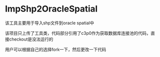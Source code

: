 # ImpShp2OracleSpatial

该工具主要用于导入shp文件到oracle spatial中

该项目只上传了工具类，代码部分引用了c3p0作为获取数据库连接池的代码，直接checkout是没法运行的

用户可以根据自己的选择fork一下，然后更改一下代码
